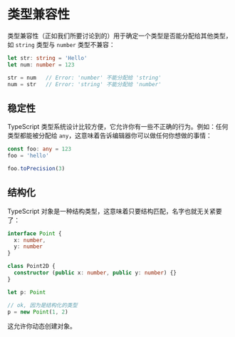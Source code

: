 # 类型兼容性

类型兼容性（正如我们所要讨论到的）用于确定一个类型是否能分配给其他类型，如 `string` 类型与 `number` 类型不兼容：

```ts
let str: string = 'Hello'
let num: number = 123

str = num   // Error: 'number' 不能分配给 'string'
num = str   // Error: 'string' 不能分配给 'number' 
```

## 稳定性

TypeScript 类型系统设计比较方便，它允许你有一些不正确的行为。例如：任何类型都能被分配给 `any`，这意味着告诉编辑器你可以做任何你想做的事情：

```ts
const foo: any = 123
foo = 'hello'

foo.toPrecision(3)
```

## 结构化

TypeScript 对象是一种结构类型，这意味着只要结构匹配，名字也就无关紧要了：

```ts
interface Point {
  x: number,
  y: number
}

class Point2D {
  constructor (public x: number, public y: number) {}
}

let p: Point

// ok, 因为是结构化的类型
p = new Point(1, 2)
```

这允许你动态创建对象。